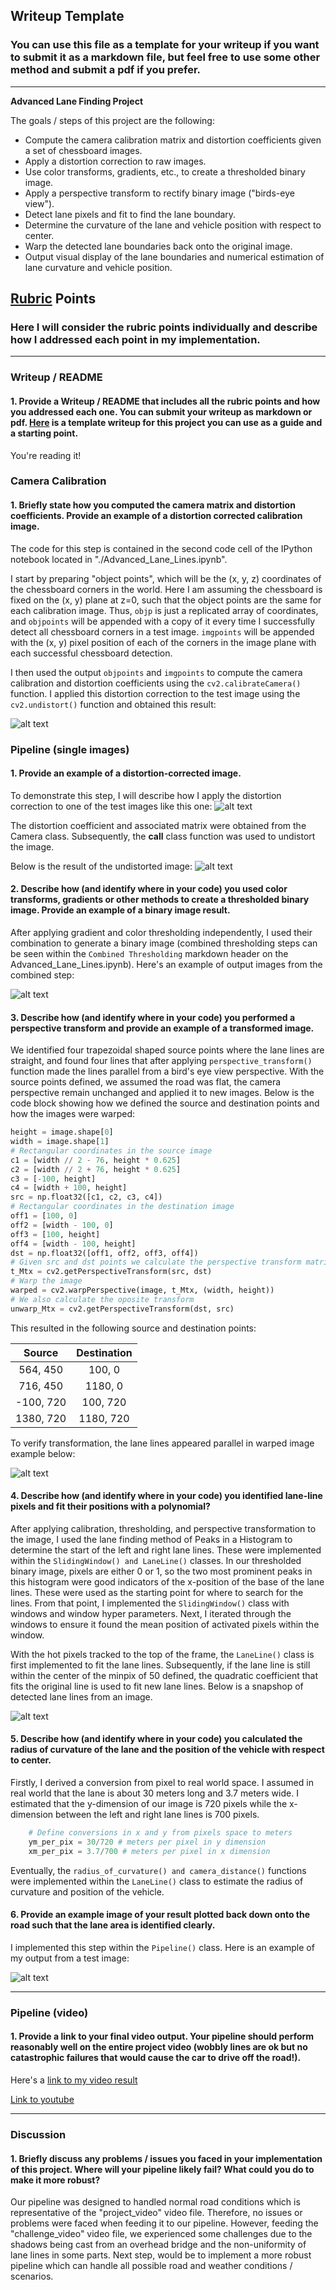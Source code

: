 ## Writeup Template

### You can use this file as a template for your writeup if you want to submit it as a markdown file, but feel free to use some other method and submit a pdf if you prefer.

---

**Advanced Lane Finding Project**

The goals / steps of this project are the following:

* Compute the camera calibration matrix and distortion coefficients given a set of chessboard images.
* Apply a distortion correction to raw images.
* Use color transforms, gradients, etc., to create a thresholded binary image.
* Apply a perspective transform to rectify binary image ("birds-eye view").
* Detect lane pixels and fit to find the lane boundary.
* Determine the curvature of the lane and vehicle position with respect to center.
* Warp the detected lane boundaries back onto the original image.
* Output visual display of the lane boundaries and numerical estimation of lane curvature and vehicle position.

[//]: # (Image References)

[image1]: ./output_images/original_undistort.png "Undistorted"
[image2]: ./output_images/original_test_img.png "Original image"
[image3]: ./output_images/undistort_test_img.png "Road Transformed"
[image4]: ./output_images/combined_thresholded.png "Combined Thresholded Example"
[image5]: ./output_images/perspective_transformed_image.png "Warp Example"
[image6]: ./output_images/test1.jpg "Final Output"
[video1]: ./project_video.mp4 "Video"

## [Rubric](https://review.udacity.com/#!/rubrics/571/view) Points

### Here I will consider the rubric points individually and describe how I addressed each point in my implementation.  

---

### Writeup / README

#### 1. Provide a Writeup / README that includes all the rubric points and how you addressed each one.  You can submit your writeup as markdown or pdf.  [Here](https://github.com/udacity/CarND-Advanced-Lane-Lines/blob/master/writeup_template.md) is a template writeup for this project you can use as a guide and a starting point.  

You're reading it!

### Camera Calibration

#### 1. Briefly state how you computed the camera matrix and distortion coefficients. Provide an example of a distortion corrected calibration image.

The code for this step is contained in the second code cell of the IPython notebook located in "./Advanced_Lane_Lines.ipynb".  

I start by preparing "object points", which will be the (x, y, z) coordinates of the chessboard corners in the world. Here I am assuming the chessboard is fixed on the (x, y) plane at z=0, such that the object points are the same for each calibration image.  Thus, `objp` is just a replicated array of coordinates, and `objpoints` will be appended with a copy of it every time I successfully detect all chessboard corners in a test image.  `imgpoints` will be appended with the (x, y) pixel position of each of the corners in the image plane with each successful chessboard detection.  

I then used the output `objpoints` and `imgpoints` to compute the camera calibration and distortion coefficients using the `cv2.calibrateCamera()` function.  I applied this distortion correction to the test image using the `cv2.undistort()` function and obtained this result:

![alt text][image1]

### Pipeline (single images)

#### 1. Provide an example of a distortion-corrected image.

To demonstrate this step, I will describe how I apply the distortion correction to one of the test images like this one:
![alt text][image2]

The distortion coefficient and associated matrix were obtained from the Camera class. Subsequently, the __call__ class function was used to undistort the image.

Below is the result of the undistorted image:
![alt text][image3]

#### 2. Describe how (and identify where in your code) you used color transforms, gradients or other methods to create a thresholded binary image.  Provide an example of a binary image result.

After applying gradient and color thresholding independently, I used their combination to generate a binary image (combined thresholding steps can be seen within the `Combined Thresholding` markdown header on the Advanced_Lane_Lines.ipynb).  Here's an example of output images from the combined step:

![alt text][image4]

#### 3. Describe how (and identify where in your code) you performed a perspective transform and provide an example of a transformed image.

We identified four trapezoidal shaped source points where the lane lines are straight, and found four lines that after applying `perspective_transform()` function made the lines parallel from a bird's eye view perspective. With the source points defined, we assumed the road was flat, the camera perspective remain unchanged and applied it to new images. Below is the code block showing how we defined the source and destination points and how the images were warped:

```python
height = image.shape[0]
width = image.shape[1]
# Rectangular coordinates in the source image
c1 = [width // 2 - 76, height * 0.625]
c2 = [width // 2 + 76, height * 0.625]
c3 = [-100, height]
c4 = [width + 100, height]
src = np.float32([c1, c2, c3, c4])
# Rectangular coordinates in the destination image
off1 = [100, 0]
off2 = [width - 100, 0]
off3 = [100, height]
off4 = [width - 100, height]
dst = np.float32([off1, off2, off3, off4])
# Given src and dst points we calculate the perspective transform matrix
t_Mtx = cv2.getPerspectiveTransform(src, dst)
# Warp the image
warped = cv2.warpPerspective(image, t_Mtx, (width, height))
# We also calculate the oposite transform
unwarp_Mtx = cv2.getPerspectiveTransform(dst, src)
```

This resulted in the following source and destination points:

| Source        | Destination   |
|:-------------:|:-------------:|
| 564, 450      | 100, 0        |
| 716, 450      | 1180, 0       |
| -100, 720     | 100, 720      |
| 1380, 720     | 1180, 720     |


To verify transformation, the lane lines appeared parallel in warped image example below:

![alt text][image5]

#### 4. Describe how (and identify where in your code) you identified lane-line pixels and fit their positions with a polynomial?

After applying calibration, thresholding, and perspective transformation to the image, I used the lane finding method of Peaks in a Histogram to determine the start of the left and right lane lines. These were implemented within the `SlidingWindow() and LaneLine()` classes. In our thresholded binary image, pixels are either 0 or 1, so the two most prominent peaks in this histogram were good indicators of the x-position of the base of the lane lines. These were used as the starting point for where to search for the lines. From that point, I implemented the `SlidingWindow()` class with windows and window hyper parameters. Next, I iterated through the windows to ensure it found the mean position of activated pixels within the window.

With the hot pixels tracked to the top of the frame, the `LaneLine()` class is first implemented to fit the lane lines. Subsequently, if the lane line is still within the center of the minpix  of 50 defined, the quadratic coefficient that fits the original line is used to fit new lane lines.  Below is a snapshop of detected lane lines from an image.

![alt text][image5]

#### 5. Describe how (and identify where in your code) you calculated the radius of curvature of the lane and the position of the vehicle with respect to center.

Firstly, I derived a conversion from pixel to real world space. I assumed in real world that the lane is about 30 meters long and 3.7 meters wide. I estimated that the y-dimension of our image is 720 pixels while the x-dimension between the left and right lane lines is 700 pixels.

```python
    # Define conversions in x and y from pixels space to meters
    ym_per_pix = 30/720 # meters per pixel in y dimension
    xm_per_pix = 3.7/700 # meters per pixel in x dimension
```

Eventually, the `radius_of_curvature() and camera_distance()` functions were implemented within the `LaneLine()` class to estimate the radius of curvature and position of the vehicle.

#### 6. Provide an example image of your result plotted back down onto the road such that the lane area is identified clearly.

I implemented this step within the `Pipeline()` class. Here is an example of my output from a test image:

![alt text][image6]

---

### Pipeline (video)

#### 1. Provide a link to your final video output.  Your pipeline should perform reasonably well on the entire project video (wobbly lines are ok but no catastrophic failures that would cause the car to drive off the road!).

Here's a [link to my video result](./videos/project_video.mp4)

[Link to youtube](https://youtu.be/05ds0wKQpUk)

---

### Discussion

#### 1. Briefly discuss any problems / issues you faced in your implementation of this project.  Where will your pipeline likely fail?  What could you do to make it more robust?

Our pipeline was designed to handled normal road conditions which is representative of the "project_video" video file. Therefore, no issues or problems were faced when feeding it to our pipeline. However, feeding the "challenge_video" video file, we experienced some challenges due to the shadows being cast from an overhead bridge and the non-uniformity of lane lines in some parts. Next step, would be to implement a more robust pipeline which can handle all possible road and weather conditions / scenarios.  
